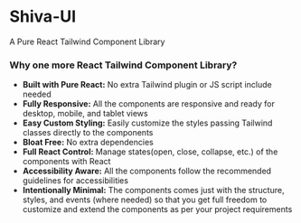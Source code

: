 # Shiva-UI
A Pure React Tailwind Component Library

### Why one more React Tailwind Component Library?

- **Built with Pure React:** No extra Tailwind plugin or JS script include needed
- **Fully Responsive:** All the components are responsive and ready for desktop, mobile, and tablet views
- **Easy Custom Styling:** Easily customize the styles passing Tailwind classes directly to the components
- **Bloat Free:** No extra dependencies
- **Full React Control:** Manage states(open, close, collapse, etc.) of the components with React
- **Accessibility Aware:** All the components follow the recommended guidelines for accessibilities
- **Intentionally Minimal:** The components comes just with the structure, styles, and events (where needed) so that you get full freedom to customize and extend the components as per your project requirements

